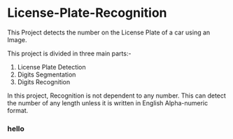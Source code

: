 # License-Plate-Recognition

This Project detects the number on the License Plate of a car using an Image.

This project is divided in three main parts:-
1. License Plate Detection
2. Digits Segmentation
3. Digits Recognition

In this project, Recognition is not dependent to any number.
This can detect the number of any length unless it is written in English Alpha-numeric format.

### hello
